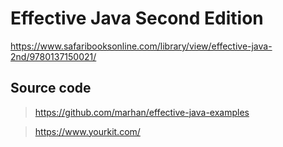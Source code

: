 # Effective Java Second Edition

https://www.safaribooksonline.com/library/view/effective-java-2nd/9780137150021/

## Source code

> https://github.com/marhan/effective-java-examples

> https://www.yourkit.com/